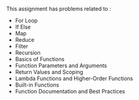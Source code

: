 This assignment has problems related to : 

- For Loop
- If Else
- Map
- Reduce
- Filter
- Recursion
- Basics of Functions
- Function Parameters and Arguments
- Return Values and Scoping
- Lambda Functions and Higher-Order Functions
- Built-in Functions
- Function Documentation and Best Practices
